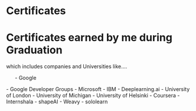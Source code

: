 # Certificates
<h1>Certificates earned by me during Graduation</h1>
which includes companies and Universities like....
<ul>
- Google</ul>
- Google Developer Groups
- Microsoft
- IBM
- Deeplearning.ai
- University of London
- University of Michigan
- University of Helsinki
- Coursera
- Internshala
- shapeAI
- Weavy
- sololearn
